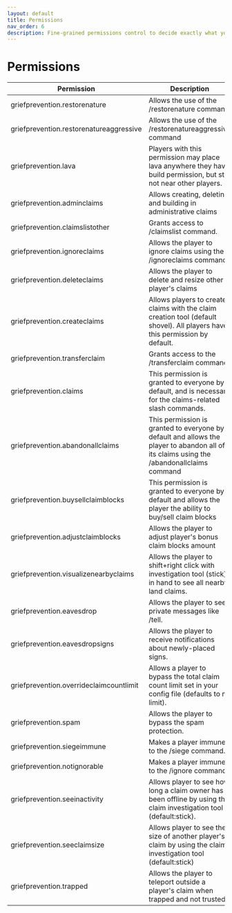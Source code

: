 ```yaml
---
layout: default
title: Permissions
nav_order: 6
description: Fine-grained permissions control to decide exactly what you want people to be able to do
---
```


# Permissions


| Permission          | Description   |
| -------------    | ------------- |
|griefprevention.restorenature | Allows the use of the /restorenature command |
|griefprevention.restorenatureaggressive | Allows the use of the /restorenatureaggressive command |
|griefprevention.lava | Players with this permission may place lava anywhere they have build permission, but still not near other players. |
|griefprevention.adminclaims | Allows creating, deleting and building in administrative claims |
|griefprevention.claimslistother | Grants access to /claimslist <other> command. |
|griefprevention.ignoreclaims | Allows the player to ignore claims using the /ignoreclaims command |
|griefprevention.deleteclaims | Allows the player to delete and resize other player's claims |
|griefprevention.createclaims | Allows players to create claims with the claim creation tool (default shovel). All players have this permission by default. |
|griefprevention.transferclaim | Grants access to the /transferclaim command. |
|griefprevention.claims | This permission is granted to everyone by default, and is necessary for the claims-related slash commands. |
|griefprevention.abandonallclaims | This permission is granted to everyone by default and allows the player to abandon all of its claims using the /abandonallclaims command |
|griefprevention.buysellclaimb­locks | This permission is granted to everyone by default and allows the player the ability to buy/sell claim blocks |
|griefprevention.adjustclaimblocks | Allows the player to adjust player's bonus claim blocks amount |
|griefprevention.visualizenearbyclaims | Allows the player to shift+right click with investigation tool (stick) in hand to see all nearby land claims. |
|griefprevention.eavesdrop | Allows the player to see private messages like /tell. |
|griefprevention.eavesdropsigns | Allows the player to receive notifications about newly-placed signs. |
|griefprevention.overrideclaimcountlimit | Allows a player to bypass the total claim count limit set in your config file (defaults to no limit). |
|griefprevention.spam | Allows the player to bypass the spam protection. |
|griefprevention.siegeimmune | Makes a player immune to the /siege command. |
|griefprevention.notignorable | Makes a player immune to the /ignore command. |
|griefprevention.seeinactivity | Allows player to see how long a claim owner has been offline by using the claim investigation tool (default:stick). |
|griefprevention.seeclaimsize | Allows player to see the size of another player's claim by using the claim investigation tool (default:stick) |
|griefprevention.trapped | Allows the player to teleport outside a player's claim when trapped and not trusted. |
